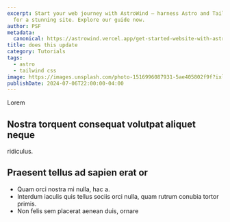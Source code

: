 ```yaml
---
excerpt: Start your web journey with AstroWind – harness Astro and Tailwind CSS
  for a stunning site. Explore our guide now.
author: PSF
metadata:
  canonical: https://astrowind.vercel.app/get-started-website-with-astro-tailwind-css
title: does this update
category: Tutorials
tags:
  - astro
  - tailwind css
image: https://images.unsplash.com/photo-1516996087931-5ae405802f9f?ixlib=rb-4.0.3&ixid=M3wxMjA3fDB8MHxwaG90by1wYWdlfHx8fGVufDB8fHx8fA%3D%3D&auto=format&fit=crop&w=2070&q=80
publishDate: 2024-07-06T22:00:00-04:00
---
```

Lorem 

## Nostra torquent consequat volutpat aliquet neque

ridiculus.

## Praesent tellus ad sapien erat or

- Quam orci nostra mi nulla, hac a.
- Interdum iaculis quis tellus sociis orci nulla, quam rutrum conubia tortor primis.
- Non felis sem placerat aenean duis, ornare 





